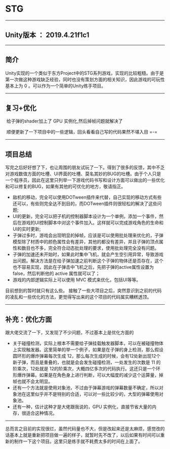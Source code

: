 # STG

---

## Unity版本 ： 2019.4.21f1c1

-----

## 简介

Unity实现的一个类似于东方Project中的STG系列游戏，实现的比较粗糙。由于是第一次做这种游戏缺乏经验，同时也没有策划方面的相关知识，因此游戏的可玩性基本上为 0 。可以作为一个简单的Unity练手项目。

-----

## 复习+优化

​	给子弹的shader加上了 GPU 实例化,然后掉帧问题就解决了

​	顺便更新了一下项目中的一些逻辑，回头看看自己写的代码果然不堪入目 =-=



---

## 项目总结

写完之后好好想了下，也让周围的朋友试玩了一下。得到了很多的反馈，其中不乏对游戏数值方面的吐槽、UI界面的吐槽、莫名其妙的BUG的吐槽。由于个人只是一个程序员，因此在这里只列举一下游戏代码书写和设计方面可以做出的一些优化和可以修复的BUG，如果有其他的可优化的地方，敬请指正。

- 敌机的移动，完全可以使用DOTween插件来代替，自己实现的移动方式有些还可以，有些则完全达不到目的，而DOTween插件则很轻松的解决了这些问题;
- UI的更新，完全可以把子机的控制器脚本设计为一个单例，添加一个事件，然后在游戏的UI控制脚本中对这个事件加入。这样就可以完成游戏角色的生命和UI的实时更新;
- 子弹过多时，游戏会出现明显的掉帧，应该是可以使用批处理来优化的，子弹模型除了材质中的颜色属性会有差异，其他的都没有差异，并且子弹的顶点属性和数目也不多，完全符合动态批处理的要求，使用批处理完全没有问题。
- 子弹的加速还未开始时，如果此时集中飞机，就会产生空引用异常，导致游戏出问题。解决方法是在给子弹加速之前判断这个子弹的物体还是否存在，这个也不容易实现，因此在子弹击中飞机之后，先把子弹的active属性设置为 false，然后判断他的 active 属性就可以了；
- 游戏的内部逻辑实际上可以使用 MVC 模式来优化，包括UI等等。

目前想到的暂时就只有这么些。
接触了一些大项目之后，突然意识到之前的代码的凌乱和一些优化的方法，更觉得写出来的这个项目的代码属实糟糕透顶。

---

## 补充：优化方面

跟大佬交流了一下，又发现了不少问题，不过基本上是优化方面的

- 关于碰撞检测，实际上根本不需要给子弹挂载触发器脚本，可以在被碰撞物体上实现触发器。这里简单的举一个例子，如果是在子弹的身上检测，那么假设圆环形的爆炸弹幕每次生成 12，那么每次生成的时候，会有12处新出现12个新子弹，而且是重叠的，也就是会会发生碰撞检测，一处发生的次数是 11 的阶乘次，12处就是 12的阶乘次，大概四亿多次的代码执行。这还只是一个环形爆炸弹幕。如果是在角色身上进行判断，可以大幅度的减少这个运算量，掉帧也就不会太明显。
- 还有一个方法就是使用对象池，不过由于弹幕游戏的弹幕数量不确定，所以对象池在这里似乎并不是特别的合适，可以对一些比较少的，大型的弹幕使用对象池。
- 还有一种，估计这种才是大佬跟我说的，GPU 实例化，直接节省大量的内存，很适合这种情况。

---

总而言之目前的实现很烂，虽然代码量也不大，但是改起来还是太麻烦，感觉改的话基本上就是重新把项目做一遍的样子，就暂时先不改了，以后如果有时间可以重新的制作一下这个项目。这里只是练手就不耗费太多的时间在上面了。


